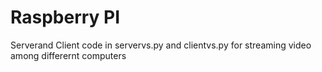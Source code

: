 # Raspberry PI
Serverand Client code in servervs.py and clientvs.py for streaming video among differernt computers

